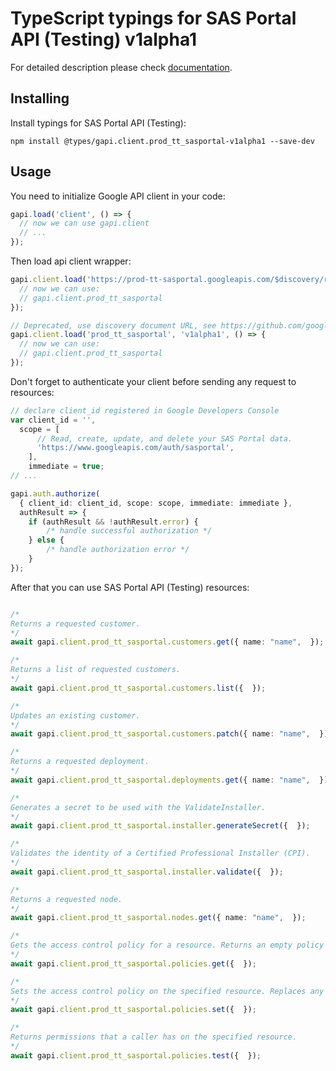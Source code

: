 # TypeScript typings for SAS Portal API (Testing) v1alpha1


For detailed description please check [documentation](https://developers.google.com/spectrum-access-system/).

## Installing

Install typings for SAS Portal API (Testing):

```
npm install @types/gapi.client.prod_tt_sasportal-v1alpha1 --save-dev
```

## Usage

You need to initialize Google API client in your code:

```typescript
gapi.load('client', () => {
  // now we can use gapi.client
  // ...
});
```

Then load api client wrapper:

```typescript
gapi.client.load('https://prod-tt-sasportal.googleapis.com/$discovery/rest?version=v1alpha1', () => {
  // now we can use:
  // gapi.client.prod_tt_sasportal
});
```

```typescript
// Deprecated, use discovery document URL, see https://github.com/google/google-api-javascript-client/blob/master/docs/reference.md#----gapiclientloadname----version----callback--
gapi.client.load('prod_tt_sasportal', 'v1alpha1', () => {
  // now we can use:
  // gapi.client.prod_tt_sasportal
});
```

Don't forget to authenticate your client before sending any request to resources:

```typescript
// declare client_id registered in Google Developers Console
var client_id = '',
  scope = [
      // Read, create, update, and delete your SAS Portal data.
      'https://www.googleapis.com/auth/sasportal',
    ],
    immediate = true;
// ...

gapi.auth.authorize(
  { client_id: client_id, scope: scope, immediate: immediate },
  authResult => {
    if (authResult && !authResult.error) {
        /* handle successful authorization */
    } else {
        /* handle authorization error */
    }
});
```

After that you can use SAS Portal API (Testing) resources: <!-- TODO: make this work for multiple namespaces -->

```typescript

/*
Returns a requested customer.
*/
await gapi.client.prod_tt_sasportal.customers.get({ name: "name",  });

/*
Returns a list of requested customers.
*/
await gapi.client.prod_tt_sasportal.customers.list({  });

/*
Updates an existing customer.
*/
await gapi.client.prod_tt_sasportal.customers.patch({ name: "name",  });

/*
Returns a requested deployment.
*/
await gapi.client.prod_tt_sasportal.deployments.get({ name: "name",  });

/*
Generates a secret to be used with the ValidateInstaller.
*/
await gapi.client.prod_tt_sasportal.installer.generateSecret({  });

/*
Validates the identity of a Certified Professional Installer (CPI).
*/
await gapi.client.prod_tt_sasportal.installer.validate({  });

/*
Returns a requested node.
*/
await gapi.client.prod_tt_sasportal.nodes.get({ name: "name",  });

/*
Gets the access control policy for a resource. Returns an empty policy if the resource exists and does not have a policy set.
*/
await gapi.client.prod_tt_sasportal.policies.get({  });

/*
Sets the access control policy on the specified resource. Replaces any existing policy.
*/
await gapi.client.prod_tt_sasportal.policies.set({  });

/*
Returns permissions that a caller has on the specified resource.
*/
await gapi.client.prod_tt_sasportal.policies.test({  });
```
